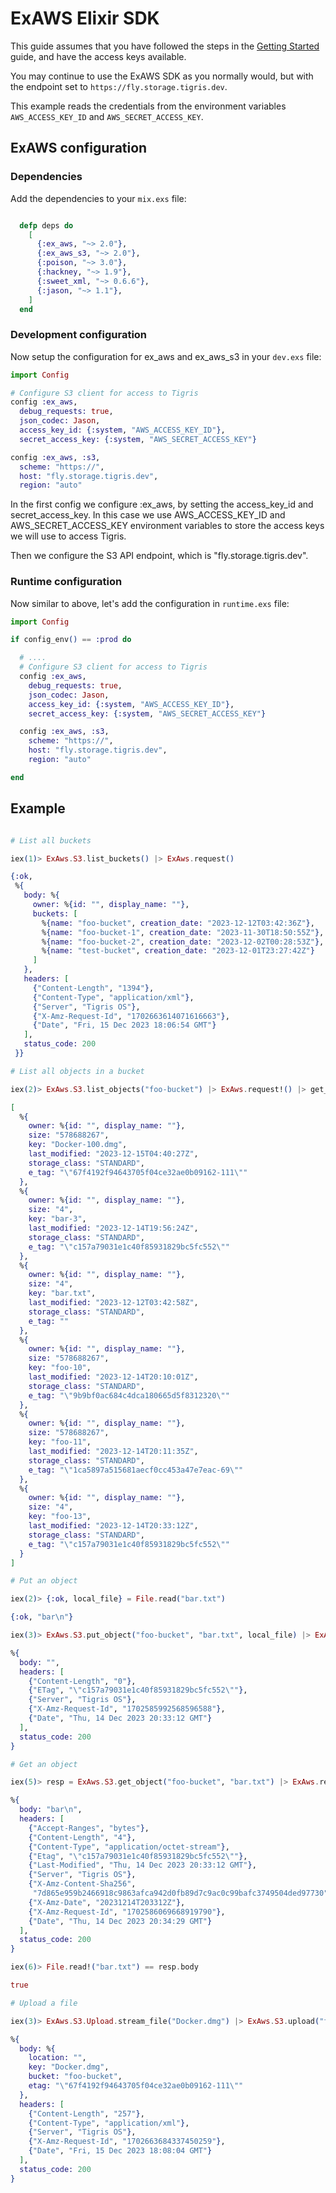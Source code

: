 # ExAWS Elixir SDK

This guide assumes that you have followed the steps in the
[Getting Started](/docs/get-started/index.md) guide, and have the access keys
available.

You may continue to use the ExAWS SDK as you normally would, but with the
endpoint set to `https://fly.storage.tigris.dev`.

This example reads the credentials from the environment variables
`AWS_ACCESS_KEY_ID` and `AWS_SECRET_ACCESS_KEY`.

## ExAWS configuration

### Dependencies

Add the dependencies to your `mix.exs` file:

```elixir

  defp deps do
    [
      {:ex_aws, "~> 2.0"},
      {:ex_aws_s3, "~> 2.0"},
      {:poison, "~> 3.0"},
      {:hackney, "~> 1.9"},
      {:sweet_xml, "~> 0.6.6"},
      {:jason, "~> 1.1"},
    ]
  end

```

### Development configuration

Now setup the configuration for ex_aws and ex_aws_s3 in your `dev.exs` file:

```elixir
import Config

# Configure S3 client for access to Tigris
config :ex_aws,
  debug_requests: true,
  json_codec: Jason,
  access_key_id: {:system, "AWS_ACCESS_KEY_ID"},
  secret_access_key: {:system, "AWS_SECRET_ACCESS_KEY"}

config :ex_aws, :s3,
  scheme: "https://",
  host: "fly.storage.tigris.dev",
  region: "auto"
```

In the first config we configure :ex_aws, by setting the access_key_id and
secret_access_key. In this case we use AWS_ACCESS_KEY_ID and
AWS_SECRET_ACCESS_KEY environment variables to store the access keys we will use
to access Tigris.

Then we configure the S3 API endpoint, which is "fly.storage.tigris.dev".

### Runtime configuration

Now similar to above, let's add the configuration in `runtime.exs` file:

```elixir
import Config

if config_env() == :prod do

  # ....
  # Configure S3 client for access to Tigris
  config :ex_aws,
    debug_requests: true,
    json_codec: Jason,
    access_key_id: {:system, "AWS_ACCESS_KEY_ID"},
    secret_access_key: {:system, "AWS_SECRET_ACCESS_KEY"}

  config :ex_aws, :s3,
    scheme: "https://",
    host: "fly.storage.tigris.dev",
    region: "auto"

end
```

## Example

```elixir

# List all buckets

iex(1)> ExAws.S3.list_buckets() |> ExAws.request()

{:ok,
 %{
   body: %{
     owner: %{id: "", display_name: ""},
     buckets: [
       %{name: "foo-bucket", creation_date: "2023-12-12T03:42:36Z"},
       %{name: "foo-bucket-1", creation_date: "2023-11-30T18:50:55Z"},
       %{name: "foo-bucket-2", creation_date: "2023-12-02T00:28:53Z"},
       %{name: "test-bucket", creation_date: "2023-12-01T23:27:42Z"}
     ]
   },
   headers: [
     {"Content-Length", "1394"},
     {"Content-Type", "application/xml"},
     {"Server", "Tigris OS"},
     {"X-Amz-Request-Id", "1702663614071616663"},
     {"Date", "Fri, 15 Dec 2023 18:06:54 GMT"}
   ],
   status_code: 200
 }}

# List all objects in a bucket

iex(2)> ExAws.S3.list_objects("foo-bucket") |> ExAws.request!() |> get_in([:body, :contents])

[
  %{
    owner: %{id: "", display_name: ""},
    size: "578688267",
    key: "Docker-100.dmg",
    last_modified: "2023-12-15T04:40:27Z",
    storage_class: "STANDARD",
    e_tag: "\"67f4192f94643705f04ce32ae0b09162-111\""
  },
  %{
    owner: %{id: "", display_name: ""},
    size: "4",
    key: "bar-3",
    last_modified: "2023-12-14T19:56:24Z",
    storage_class: "STANDARD",
    e_tag: "\"c157a79031e1c40f85931829bc5fc552\""
  },
  %{
    owner: %{id: "", display_name: ""},
    size: "4",
    key: "bar.txt",
    last_modified: "2023-12-12T03:42:58Z",
    storage_class: "STANDARD",
    e_tag: ""
  },
  %{
    owner: %{id: "", display_name: ""},
    size: "578688267",
    key: "foo-10",
    last_modified: "2023-12-14T20:10:01Z",
    storage_class: "STANDARD",
    e_tag: "\"9b9bf0ac684c4dca180665d5f8312320\""
  },
  %{
    owner: %{id: "", display_name: ""},
    size: "578688267",
    key: "foo-11",
    last_modified: "2023-12-14T20:11:35Z",
    storage_class: "STANDARD",
    e_tag: "\"1ca5897a515681aecf0cc453a47e7eac-69\""
  },
  %{
    owner: %{id: "", display_name: ""},
    size: "4",
    key: "foo-13",
    last_modified: "2023-12-14T20:33:12Z",
    storage_class: "STANDARD",
    e_tag: "\"c157a79031e1c40f85931829bc5fc552\""
  }
]

# Put an object

iex(2)> {:ok, local_file} = File.read("bar.txt")

{:ok, "bar\n"}

iex(3)> ExAws.S3.put_object("foo-bucket", "bar.txt", local_file) |> ExAws.request!()

%{
  body: "",
  headers: [
    {"Content-Length", "0"},
    {"ETag", "\"c157a79031e1c40f85931829bc5fc552\""},
    {"Server", "Tigris OS"},
    {"X-Amz-Request-Id", "1702585992568596588"},
    {"Date", "Thu, 14 Dec 2023 20:33:12 GMT"}
  ],
  status_code: 200
}

# Get an object

iex(5)> resp = ExAws.S3.get_object("foo-bucket", "bar.txt") |> ExAws.request!()

%{
  body: "bar\n",
  headers: [
    {"Accept-Ranges", "bytes"},
    {"Content-Length", "4"},
    {"Content-Type", "application/octet-stream"},
    {"Etag", "\"c157a79031e1c40f85931829bc5fc552\""},
    {"Last-Modified", "Thu, 14 Dec 2023 20:33:12 GMT"},
    {"Server", "Tigris OS"},
    {"X-Amz-Content-Sha256",
     "7d865e959b2466918c9863afca942d0fb89d7c9ac0c99bafc3749504ded97730"},
    {"X-Amz-Date", "20231214T203312Z"},
    {"X-Amz-Request-Id", "1702586069668919790"},
    {"Date", "Thu, 14 Dec 2023 20:34:29 GMT"}
  ],
  status_code: 200
}

iex(6)> File.read!("bar.txt") == resp.body

true

# Upload a file

iex(3)> ExAws.S3.Upload.stream_file("Docker.dmg") |> ExAws.S3.upload("foo-bucket", "Docker.dmg") |> ExAws.request!()

%{
  body: %{
    location: "",
    key: "Docker.dmg",
    bucket: "foo-bucket",
    etag: "\"67f4192f94643705f04ce32ae0b09162-111\""
  },
  headers: [
    {"Content-Length", "257"},
    {"Content-Type", "application/xml"},
    {"Server", "Tigris OS"},
    {"X-Amz-Request-Id", "1702663684337450259"},
    {"Date", "Fri, 15 Dec 2023 18:08:04 GMT"}
  ],
  status_code: 200
}
```
